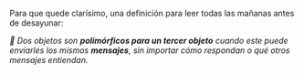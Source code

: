 Para que quede clarísimo, una definición para leer todas las mañanas antes de desayunar:

_:memo: Dos objetos son **polimórficos para un tercer objeto** cuando este puede enviarles los mismos **mensajes**, sin importar cómo respondan o qué otros mensajes entiendan._